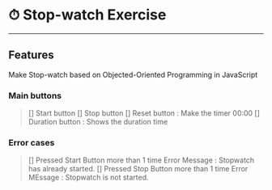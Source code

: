 # ⏱ Stop-watch Exercise

---

## Features

Make Stop-watch based on Objected-Oriented Programming in JavaScript

### Main buttons

> [] Start button
> [] Stop button
> [] Reset button : Make the timer 00:00
> [] Duration button : Shows the duration time

### Error cases

> [] Pressed Start Button more than 1 time
> Error Message : Stopwatch has already started.
> [] Pressed Stop Button more than 1 time
> Error MEssage : Stopwatch is not started.
